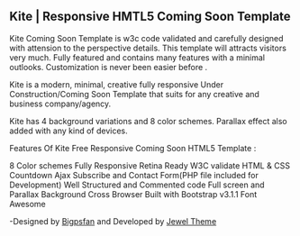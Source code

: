 <h2>Kite | Responsive HMTL5 Coming Soon Template</h2>

Kite Coming Soon Template is w3c code validated and carefully designed with attension to the perspective details. This template will attracts visitors very much. Fully featured and contains many features with a minimal outlooks. Customization is never been easier before .

Kite is a modern, minimal, creative fully responsive Under Construction/Coming Soon Template that suits for any creative and business company/agency.

Kite has 4 background variations and 8 color schemes. Parallax effect also added with any kind of devices.

Features Of Kite Free Responsive Coming Soon HTML5 Template :

8 Color schemes
Fully Responsive
Retina Ready
W3C validate HTML & CSS
Countdown
Ajax Subscribe and Contact Form(PHP file included for Development)
Well Structured and Commented code
Full screen and Parallax Background
Cross Browser
Built with Bootstrap v3.1.1
Font Awesome


-Designed by <a href="http://themeforest.net/user/bigpsfan">Bigpsfan</a> and Developed by <a href="http://jeweltheme.com">Jewel Theme</a>
